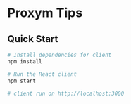 # Proxym Tips

## Quick Start

```bash
# Install dependencies for client
npm install

# Run the React client
npm start

# client run on http://localhost:3000
```
